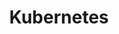 ---
title: "Kubernetes"
simple_list: false
description: |
    Series of tutorials that will introduce you to Kubernetes.
---